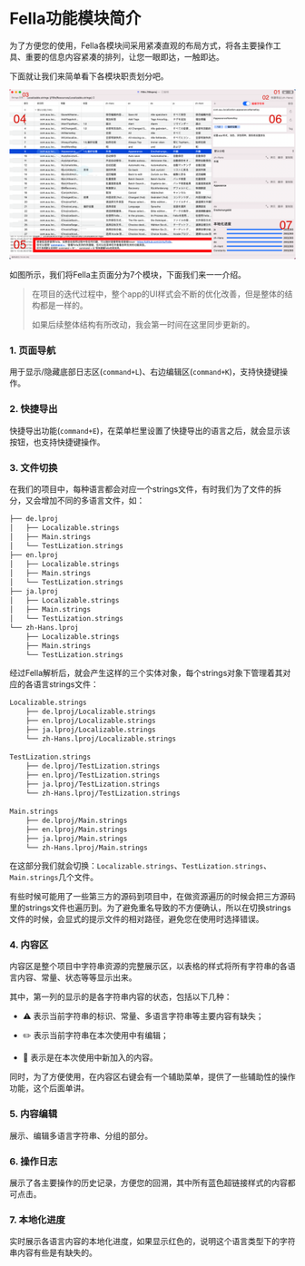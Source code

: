 # Fella功能模块简介

为了方便您的使用，Fella各模块间采用紧凑直观的布局方式，将各主要操作工具、重要的信息内容紧凑的排列，让您一眼即达，一触即达。

下面就让我们来简单看下各模块职责划分吧。

![](005-search-complete.png)

如图所示，我们将Fella主页面分为7个模块，下面我们来一一介绍。

> 在项目的迭代过程中，整个app的UI样式会不断的优化改善，但是整体的结构都是一样的。
>
> 如果后续整体结构有所改动，我会第一时间在这里同步更新的。

### 1. 页面导航

用于显示/隐藏底部日志区(`command+L`)、右边编辑区(`command+K`)，支持快捷键操作。

### 2. 快捷导出

快捷导出功能(`command+E`)，在菜单栏里设置了快捷导出的语言之后，就会显示该按钮，也支持快捷键操作。

### 3. 文件切换

在我们的项目中，每种语言都会对应一个strings文件，有时我们为了文件的拆分，又会增加不同的多语言文件，如：

```
├── de.lproj
│   ├── Localizable.strings
│   ├── Main.strings
│   └── TestLization.strings
├── en.lproj
│   ├── Localizable.strings
│   ├── Main.strings
│   └── TestLization.strings
├── ja.lproj
│   ├── Localizable.strings
│   ├── Main.strings
│   └── TestLization.strings
└── zh-Hans.lproj
    ├── Localizable.strings
    ├── Main.strings
    └── TestLization.strings
```

经过Fella解析后，就会产生这样的三个实体对象，每个strings对象下管理着其对应的各语言strings文件：

```
Localizable.strings
	├── de.lproj/Localizable.strings
	├── en.lproj/Localizable.strings
	├── ja.lproj/Localizable.strings
	└── zh-Hans.lproj/Localizable.strings

TestLization.strings
	├── de.lproj/TestLization.strings
	├── en.lproj/TestLization.strings
	├── ja.lproj/TestLization.strings
	└── zh-Hans.lproj/TestLization.strings

Main.strings
	├── de.lproj/Main.strings
	├── en.lproj/Main.strings
	├── ja.lproj/Main.strings
	└── zh-Hans.lproj/Main.strings
```

在这部分我们就会切换：`Localizable.strings`、`TestLization.strings`、`Main.strings`几个文件。

有些时候可能用了一些第三方的源码到项目中，在做资源遍历的时候会把三方源码里的strings文件也遍历到。为了避免重名导致的不方便确认，所以在切换strings文件的时候，会显式的提示文件的相对路径，避免您在使用时选择错误。

### 4. 内容区

内容区是整个项目中字符串资源的完整展示区，以表格的样式将所有字符串的各语言内容、常量、状态等等显示出来。

其中，第一列的显示的是各字符串内容的状态，包括以下几种：

- ⚠️ 表示当前字符串的标识、常量、多语言字符串等主要内容有缺失；

- ✏️ 表示当前字符串在本次使用中有编辑；

- 🌟 表示是在本次使用中新加入的内容。

同时，为了方便使用，在内容区右键会有一个辅助菜单，提供了一些辅助性的操作功能，这个后面单讲。

### 5. 内容编辑

展示、编辑多语言字符串、分组的部分。

### 6. 操作日志

展示了各主要操作的历史记录，方便您的回溯，其中所有蓝色超链接样式的内容都可点击。

### 7. 本地化进度

实时展示各语言内容的本地化进度，如果显示红色的，说明这个语言类型下的字符串内容有些是有缺失的。


